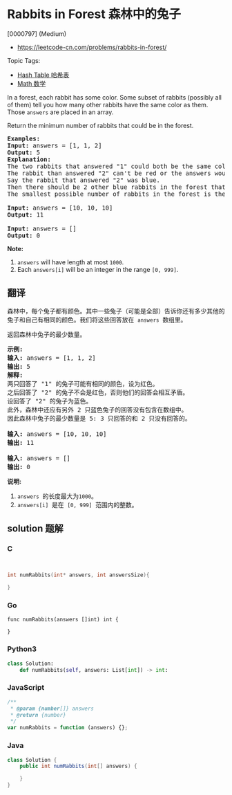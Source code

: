 # Rabbits in Forest 森林中的兔子

[0000797] (Medium)

- https://leetcode-cn.com/problems/rabbits-in-forest/

Topic Tags:

- [Hash Table 哈希表](https://leetcode-cn.com/tag/hash-table/)
- [Math 数学](https://leetcode-cn.com/tag/math/)

In a forest, each rabbit has some color. Some subset of rabbits (possibly all of them) tell you how many other rabbits have the same color as them. Those `answers` are placed in an array.

Return the minimum number of rabbits that could be in the forest.

<pre><strong>Examples:</strong>
<strong>Input:</strong> answers = [1, 1, 2]
<strong>Output:</strong> 5
<strong>Explanation:</strong>
The two rabbits that answered "1" could both be the same color, say red.
The rabbit than answered "2" can't be red or the answers would be inconsistent.
Say the rabbit that answered "2" was blue.
Then there should be 2 other blue rabbits in the forest that didn't answer into the array.
The smallest possible number of rabbits in the forest is therefore 5: 3 that answered plus 2 that didn't.

<strong>Input:</strong> answers = [10, 10, 10]
<strong>Output:</strong> 11

<strong>Input:</strong> answers = []
<strong>Output:</strong> 0
</pre>

**Note:**

1.  `answers` will have length at most `1000`.
2.  Each `answers[i]` will be an integer in the range `[0, 999]`.

## 翻译

森林中，每个兔子都有颜色。其中一些兔子（可能是全部）告诉你还有多少其他的兔子和自己有相同的颜色。我们将这些回答放在  `answers`  数组里。

返回森林中兔子的最少数量。

<pre><strong>示例:</strong>
<strong>输入:</strong> answers = [1, 1, 2]
<strong>输出:</strong> 5
<strong>解释:</strong>
两只回答了 "1" 的兔子可能有相同的颜色，设为红色。
之后回答了 "2" 的兔子不会是红色，否则他们的回答会相互矛盾。
设回答了 "2" 的兔子为蓝色。
此外，森林中还应有另外 2 只蓝色兔子的回答没有包含在数组中。
因此森林中兔子的最少数量是 5: 3 只回答的和 2 只没有回答的。

<strong>输入:</strong> answers = [10, 10, 10]
<strong>输出:</strong> 11

<strong>输入:</strong> answers = []
<strong>输出:</strong> 0
</pre>

**说明:**

1.  `answers`  的长度最大为`1000`。
2.  `answers[i]`  是在  `[0, 999]`  范围内的整数。

## solution 题解

### C

```c


int numRabbits(int* answers, int answersSize){

}


```

### Go

```golang
func numRabbits(answers []int) int {

}
```

### Python3

```python
class Solution:
    def numRabbits(self, answers: List[int]) -> int:

```

### JavaScript

```javascript
/**
 * @param {number[]} answers
 * @return {number}
 */
var numRabbits = function (answers) {};
```

### Java

```java
class Solution {
    public int numRabbits(int[] answers) {

    }
}
```
